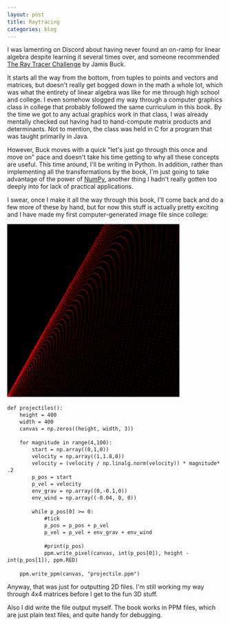 ```yaml
---
layout: post
title: Raytracing
categories: blog
---
```


I was lamenting on Discord about having never found an on-ramp for linear algebra despite learning it several times over, and someone recommended [The Ray Tracer Challenge](http://raytracerchallenge.com/) by Jamis Buck.

It starts all the way from the bottom, from tuples to points and vectors and matrices, but doesn't really get bogged down in the math a whole lot, which was what the entirety of linear algebra was like for me through high school and college.  I even somehow slogged my way through a computer graphics class in college that probably followed the same curriculum in this book.  By the time we got to any actual graphics work in that class, I was already mentally checked out having had to hand-compute matrix products and determinants.  Not to mention, the class was held in C for a program that was taught primarily in Java.

However, Buck moves with a quick "let's just go through this once and move on" pace and doesn't take his time getting to why all these concepts are useful.  This time around, I'll be writing in Python.  In addition, rather than implementing all the transformations by the book, I'm just going to take advantage of the power of [NumPy](https://numpy.org/), another thing I hadn't really gotten too deeply into for lack of practical applications.

I swear, once I make it all the way through this book, I'll come back and do a few more of these by hand, but for now this stuff is actually pretty exciting and I have made my first computer-generated image file since college:

![projectile](/assets/projectile.png)

```
def projectiles():
    height = 400
    width = 400 
    canvas = np.zeros((height, width, 3))
    
    for magnitude in range(4,100):
        start = np.array((0,1,0))
        velocity = np.array((1,1.8,0)) 
        velocity = (velocity / np.linalg.norm(velocity)) * magnitude* .2
        p_pos = start
        p_vel = velocity
        env_grav = np.array((0,-0.1,0))
        env_wind = np.array((-0.04, 0, 0))

        while p_pos[0] >= 0:
            #tick
            p_pos = p_pos + p_vel
            p_vel = p_vel + env_grav + env_wind

            #print(p_pos)
            ppm.write_pixel(canvas, int(p_pos[0]), height - int(p_pos[1]), ppm.RED)

    ppm.write_ppm(canvas, "projectile.ppm")
```

Anyway, that was just for outputting 2D files.  I'm still working my way through 4x4 matrices before I get to the fun 3D stuff.

Also I did write the file output myself.  The book works in PPM files, which are just plain text files, and quite handy for debugging.


